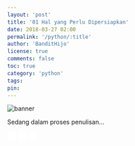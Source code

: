 ```yaml
---
layout: 'post'
title: '01 Hal yang Perlu Dipersiapkan'
date: 2018-03-27 02:00
permalink: '/python/:title'
author: 'BanditHijo'
license: true
comments: false
toc: true
category: 'python'
tags:
pin:
---
```


<img class="post-body-img" src="{{ site.lazyload.logo_blank_banner }}" data-echo="https://s20.postimg.cc/rjj46uizh/banner_python_00.png" alt="banner">

<p class="font-latin">Sedang dalam proses penulisan...</p>


<!-- NEXT PREV BUTTON -->
<div class="post-nav">
<a class="btn-blue-l" href="/python/00-pengenalan-python"><img style="width:20px;" src="/assets/img/logo/logo_ap.png"></a>
<a class="btn-blue-c" href="/python/"><img style="width:20px;" src="/assets/img/logo/logo_menu.png"></a>
<a class="btn-blue-r" href="/python/02-print-function-dan-strings"><img style="width:20px;" src="/assets/img/logo/logo_an.png"></a>
</div>


